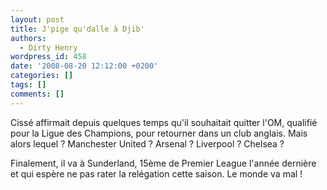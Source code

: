 ```yaml
---
layout: post
title: J'pige qu'dalle à Djib'
authors:
  - Dirty Henry
wordpress_id: 458
date: '2008-08-20 12:12:00 +0200'
categories: []
tags: []
comments: []
---
```

Cissé affirmait depuis quelques temps qu'il souhaitait quitter l'OM, qualifié pour la Ligue des Champions, pour retourner dans un club anglais. Mais alors lequel ? Manchester United ? Arsenal ? Liverpool ? Chelsea ? 

Finalement, il va à Sunderland, 15ème de Premier League l'année dernière et qui espère ne pas rater la relégation cette saison. Le monde va mal !
